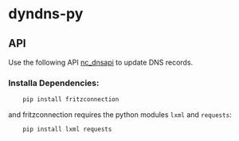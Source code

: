 # dyndns-py

## API
Use the following API [nc_dnsapi](https://github.com/nbuchwitz/nc_dnsapi) to update DNS records.

### Installa Dependencies:

```sh
    pip install fritzconnection
```

and fritzconnection requires the python modules `lxml` and `requests`:

```sh
    pip install lxml requests
```
